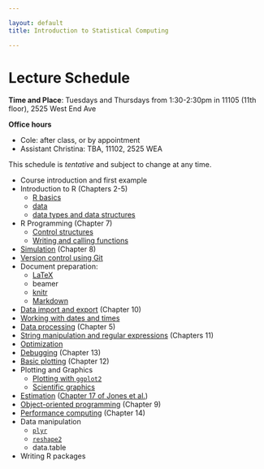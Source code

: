 ```yaml
---

layout: default
title: Introduction to Statistical Computing

---
```


# Lecture Schedule

**Time and Place**: Tuesdays and Thursdays from 1:30-2:30pm in 11105 (11th floor), 2525 West End Ave

**Office hours**

* Cole: after class, or by appointment
* Assistant Christina: TBA, 11102, 2525 WEA

This schedule is *tentative* and subject to change at any time.

* Course introduction and first example
* Introduction to R (Chapters 2-5)
    - [R basics](https://dl.dropboxusercontent.com/u/5044136/Bios301/lecture4_rbasics.html)
    - [data](https://dl.dropboxusercontent.com/u/5044136/Bios301/lecture4_numbers.html)
    - [data types and data structures](https://dl.dropboxusercontent.com/u/5044136/Bios301/lecture4_data_structures.pdf)
* R Programming (Chapter 7)
    - [Control structures](https://dl.dropboxusercontent.com/u/5044136/Bios301/lecture5_control_structures.pdf)
    - [Writing and calling functions](https://dl.dropboxusercontent.com/u/5044136/Bios301/lecture5_functions.pdf)
* [Simulation](https://dl.dropboxusercontent.com/u/5044136/Bios301/lecture7_simulation.pdf) (Chapter 8)
* [Version control using Git](https://dl.dropboxusercontent.com/u/5044136/Bios301/lecture2_git.html)
* Document preparation:
    - [LaTeX](https://dl.dropboxusercontent.com/u/5044136/Bios301/lecture3_latex.html)
    - beamer
    - [knitr](https://dl.dropboxusercontent.com/u/5044136/Bios301/lecture3_knitr.html)
    - [Markdown](https://dl.dropboxusercontent.com/u/5044136/Bios301/lecture3_markdown.html)
* [Data import and export](https://dl.dropboxusercontent.com/u/5044136/Bios301/lecture6_import_export.pdf) (Chapter 10)
* [Working with dates and times](https://dl.dropboxusercontent.com/u/5044136/Bios301/lecture6_datetime.pdf)
* [Data processing](https://dl.dropboxusercontent.com/u/5044136/Bios301/lecture6_data_processing.pdf) (Chapter 5)
* [String manipulation and regular expressions](https://dl.dropboxusercontent.com/u/5044136/Bios301/lecture7_regex.pdf) (Chapters 11)
* [Optimization](https://dl.dropboxusercontent.com/u/5044136/Bios301/lecture8_optimization.pdf)
* [Debugging](https://dl.dropboxusercontent.com/u/5044136/Bios301/lecture8_debugging.html) (Chapter 13)
* [Basic plotting](https://dl.dropbox.com/u/233041/Bios301/lecture8_plotting.html) (Chapter 12)
* Plotting and Graphics
    - [Plotting with `ggplot2`](https://dl.dropboxusercontent.com/u/5044136/Bios301/lecture9_ggplot2.pdf)
    - [Scientific graphics](https://dl.dropbox.com/u/233041/Bios301/lecture9_viz.html)
* [Estimation](https://dl.dropbox.com/u/233041/Bios301/lecture10_estimation.html)
    ([Chapter 17 of Jones et al.](https://dl.dropboxusercontent.com/u/233041/Bios301/Jones%202009%20%28Ch.17%29.pdf))
* [Object-oriented programming](https://dl.dropbox.com/u/233041/Bios301/lecture10_oop.html) (Chapter 9)
* [Performance computing](https://dl.dropbox.com/u/233041/Bios301/lecture11_performance.html) (Chapter 14)
* Data manipulation
    - [`plyr`](https://dl.dropbox.com/u/233041/Bios301/lecture12_plyr.html)
    - [`reshape2`](https://dl.dropbox.com/u/233041/Bios301/lecture12_reshape.html)
    - data.table
* Writing R packages
